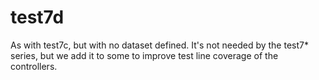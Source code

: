 # test7d

As with test7c, but with no dataset defined. It's not needed by the test7* series, but we add it to some to improve test line coverage of the controllers.
